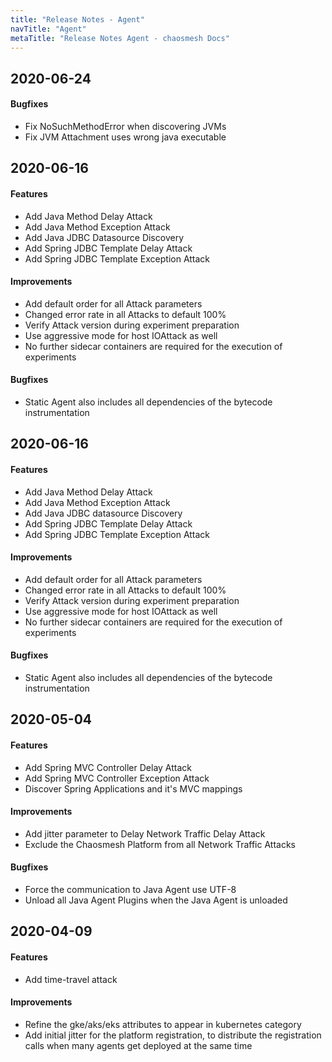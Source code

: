 ```yaml
---
title: "Release Notes - Agent"
navTitle: "Agent"
metaTitle: "Release Notes Agent - chaosmesh Docs"
---
```

## 2020-06-24
#### Bugfixes
 * Fix NoSuchMethodError when discovering JVMs
 * Fix JVM Attachment uses wrong java executable

## 2020-06-16
#### Features
 * Add Java Method Delay Attack
 * Add Java Method Exception Attack
 * Add Java JDBC Datasource Discovery
 * Add Spring JDBC Template Delay Attack
 * Add Spring JDBC Template Exception Attack
#### Improvements
 * Add default order for all Attack parameters
 * Changed error rate in all Attacks to default 100%
 * Verify Attack version during experiment preparation
 * Use aggressive mode for host IOAttack as well
 * No further sidecar containers are required for the execution of experiments
#### Bugfixes
 * Static Agent also includes all dependencies of the bytecode instrumentation


## 2020-06-16
#### Features
 * Add Java Method Delay Attack
 * Add Java Method Exception Attack
 * Add Java JDBC datasource Discovery
 * Add Spring JDBC Template Delay Attack
 * Add Spring JDBC Template Exception Attack
#### Improvements
 * Add default order for all Attack parameters
 * Changed error rate in all Attacks to default 100%
 * Verify Attack version during experiment preparation
 * Use aggressive mode for host IOAttack as well
 * No further sidecar containers are required for the execution of experiments
#### Bugfixes
 * Static Agent also includes all dependencies of the bytecode instrumentation


## 2020-05-04
#### Features
 * Add Spring MVC Controller Delay Attack
 * Add Spring MVC Controller Exception Attack
 * Discover Spring Applications and it's MVC mappings
#### Improvements
 * Add jitter parameter to Delay Network Traffic Delay Attack
 * Exclude the Chaosmesh Platform from all Network Traffic Attacks
#### Bugfixes
 * Force the communication to Java Agent use UTF-8
 * Unload all Java Agent Plugins when the Java Agent is unloaded

## 2020-04-09
#### Features
 * Add time-travel attack
#### Improvements
 * Refine the gke/aks/eks attributes to appear in kubernetes category
 * Add initial jitter for the platform registration, to distribute the registration calls when many agents get deployed at the same time

